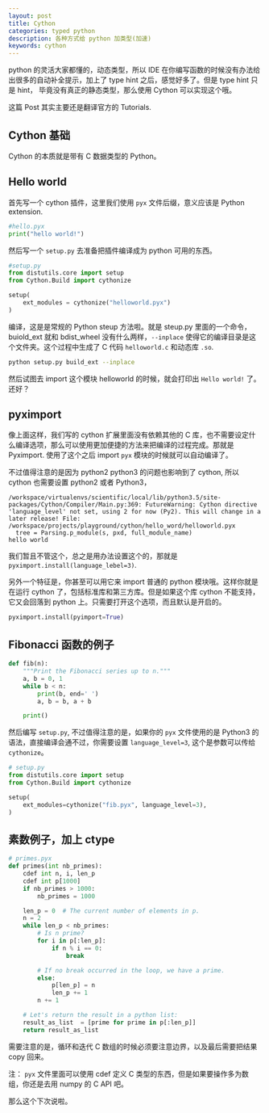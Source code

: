 ```yaml
---
layout: post
title: Cython
categories: typed python
description: 各种方式给 python 加类型(加速)
keywords: cython
---  
```


python 的灵活大家都懂的，动态类型，所以 IDE 在你编写函数的时候没有办法给出很多的自动补全提示，加上了 type hint 之后，感觉好多了。但是 type hint 只是 hint， 毕竟没有真正的静态类型，那么使用 Cython 可以实现这个哦。

这篇 Post 其实主要还是翻译官方的 Tutorials.

## Cython 基础

Cython 的本质就是带有 C 数据类型的 Python。

## Hello world

首先写一个 cython 插件，这里我们使用 `pyx` 文件后缀，意义应该是 Python extension.

```python
#hello.pyx
print("hello world!")
```
然后写一个 `setup.py` 去准备把插件编译成为 python 可用的东西。

```python
#setup.py
from distutils.core import setup
from Cython.Build import cythonize

setup(
    ext_modules = cythonize("helloworld.pyx")
)
```

编译，这是是常规的 Python steup 方法啦。就是 steup.py 里面的一个命令， buiold_ext 就和 bdist_wheel 没有什么两样，`--inplace` 使得它的编译目录是这个文件夹。这个过程中生成了 C 代码 `helloworld.c` 和动态库 `.so`.

```bash
python setup.py build_ext --inplace
```

然后试图去 import 这个模块 helloworld 的时候，就会打印出 `Hello world!` 了。还好？

## pyximport 

像上面这样，我们写的 cython 扩展里面没有依赖其他的 C 库，也不需要设定什么编译选项，那么可以使用更加便捷的方法来把编译的过程完成。那就是 Pyximport. 使用了这个之后 import `pyx` 模块的时候就可以自动编译了。

不过值得注意的是因为 python2 python3 的问题也影响到了 cython, 所以 cython 也需要设置 python2 或者 Python3，

```text
/workspace/virtualenvs/scientific/local/lib/python3.5/site-packages/Cython/Compiler/Main.py:369: FutureWarning: Cython directive 'language_level' not set, using 2 for now (Py2). This will change in a later release! File: /workspace/projects/playground/cython/hello_word/helloworld.pyx
  tree = Parsing.p_module(s, pxd, full_module_name)
hello world
```

我们暂且不管这个，总之是用办法设置这个的，那就是 `pyximport.install(language_lebel=3)`.

另外一个特征是，你甚至可以用它来 import 普通的 python 模块哦。这样你就是在运行 cython 了，包括标准库和第三方库。但是如果这个库 cython 不能支持，它又会回落到 python 上。只需要打开这个选项，而且默认是开启的。

```python
pyximport.install(pyimport=True)
```

## Fibonacci 函数的例子

```python
def fib(n):
    """Print the Fibonacci series up to n."""
    a, b = 0, 1
    while b < n:
        print(b, end=' ')
        a, b = b, a + b

    print()
```

然后编写 `setup.py`, 不过值得注意的是，如果你的 `pyx` 文件使用的是 Python3 的语法，直接编译会通不过，你需要设置 `language_level=3`, 这个是参数可以传给 `cythonize`。

```python
# setup.py
from distutils.core import setup
from Cython.Build import cythonize

setup(
    ext_modules=cythonize("fib.pyx", language_level=3),
)
```

## 素数例子，加上 ctype

```python
# primes.pyx
def primes(int nb_primes):
    cdef int n, i, len_p
    cdef int p[1000]
    if nb_primes > 1000:
        nb_primes = 1000

    len_p = 0  # The current number of elements in p.
    n = 2
    while len_p < nb_primes:
        # Is n prime?
        for i in p[:len_p]:
            if n % i == 0:
                break

        # If no break occurred in the loop, we have a prime.
        else:
            p[len_p] = n
            len_p += 1
        n += 1

    # Let's return the result in a python list:
    result_as_list  = [prime for prime in p[:len_p]]
    return result_as_list
```

需要注意的是，循环和迭代 C 数组的时候必须要注意边界，以及最后需要把结果 copy 回来。

注： `pyx` 文件里面可以使用 cdef 定义 C 类型的东西，但是如果要操作多为数组，你还是去用 numpy 的 C API 吧。

那么这个下次说啦。
